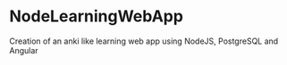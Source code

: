 # NodeLearningWebApp
Creation of an anki like learning web app using NodeJS, PostgreSQL and Angular 
